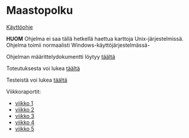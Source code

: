 # Maastopolku

[Käyttöohje](/documentation/käyttöohje.md)

__HUOM__ Ohjelma ei saa tällä hetkellä haettua karttoja Unix-järjestelmissä. Ohjelma toimii normaalisti Windows-käyttöjärjestelmässä-

Ohjelman määrittelydokumentti löytyy [täältä](/documentation/maarittelydokumentti.md)

Toteutuksesta voi lukea [täältä](/documentation/toteutusdokumentti.md)

Testeistä voi lukea  [täältä](/documentation/testusdokumentti.md)

Viikkoraportit:
- [viikko 1](/documentation/viikkoraportti1.md)
- [viikko 2](/documentation/viikkoraportti2.md)
- [viikko 3](/documentation/viikkoraportti3.md)
- [viikko 4](/documentation/viikkoraportti4.md)
- [viikko 5](/documentation/viikkoraportti5.md)